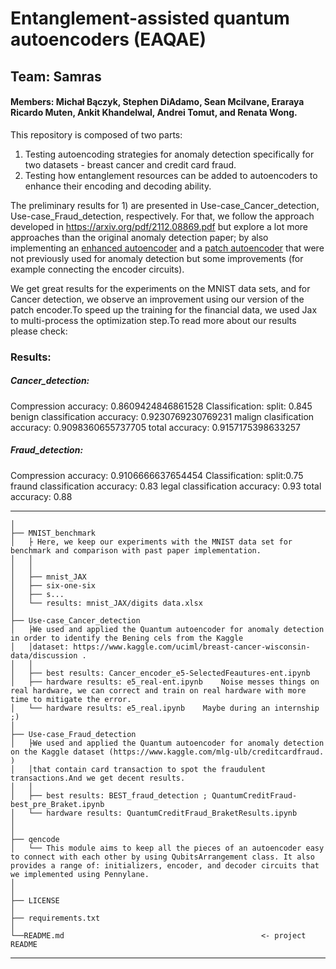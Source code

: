 # Entanglement-assisted quantum autoencoders (EAQAE)

## Team: Samras
#### Members:  Michał Bączyk, Stephen DiAdamo, Sean Mcilvane, Eraraya Ricardo Muten, Ankit Khandelwal, Andrei Tomut, and Renata Wong. 

This repository is composed of two parts: 

1) Testing autoencoding strategies for anomaly detection specifically for two datasets - breast cancer and credit card fraud.
2) Testing how entanglement resources can be added to autoencoders to enhance their encoding and decoding ability.


The preliminary results for 1) are presented in Use-case_Cancer_detection, Use-case_Fraud_detection, respectively. For that, we follow the approach developed in https://arxiv.org/pdf/2112.08869.pdf but explore a lot more approaches than the original anomaly detection paper; by also implementing an [enhanced autoencoder](https://arxiv.org/pdf/2010.06599.pdf) and a [patch autoencoder](https://arxiv.org/pdf/2112.12563.pdf) that were not previously used for anomaly detection but some improvements (for example connecting the encoder circuits).

We get great results for the experiments on the MNIST data sets, and for Cancer detection, we observe an improvement using our version of the patch encoder.To speed up the training for the financial data, we used Jax to multi-process the optimization step.To read more about our results please check: 

### Results:
##### Cancer_detection:
Compression accuracy: 0.8609424846861528
Classification:
    split: 0.845
    benign classification accuracy: 0.9230769230769231
    malign clasification accuracy: 0.9098360655737705
    total accuracy: 0.9157175398633257
 
##### Fraud_detection:
Compression accuracy: 0.9106666637654454
Classification:
    split:0.75
    fraund classification accuracy: 0.83
    legal classification accuracy: 0.93
    total accuracy: 0.88


    
------------

    │
    ├── MNIST_benchmark   
    │   ├ Here, we keep our experiments with the MNIST data set for benchmark and comparison with past paper implementation.
    │   │ 
    │   │
    │   ├── mnist_JAX
    │   ├── six-one-six   
    │   ├── s...
    │   └── results: mnist_JAX/digits data.xlsx   
    │
    ├── Use-case_Cancer_detection
    │   ├We used and applied the Quantum autoencoder for anomaly detection in order to identify the Bening cels from the Kaggle
    │   │dataset: https://www.kaggle.com/uciml/breast-cancer-wisconsin-data/discussion . 
    │   │
    │   ├── best results: Cancer_encoder_e5-SelectedFeautures-ent.ipynb
    │   ├── hardware results: e5_real-ent.ipynb    Noise messes things on real hardware, we can correct and train on real hardware with more time to mitigate the error.                      
    │   └── hardware results: e5_real.ipynb    Maybe during an internship ;)
    │
    ├── Use-case_Fraud_detection
    │   ├We used and applied the Quantum autoencoder for anomaly detection on the Kaggle dataset (https://www.kaggle.com/mlg-ulb/creditcardfraud. ) 
    │   │that contain card transaction to spot the fraudulent transactions.And we get decent results. 
    │   │
    │   ├── best results: BEST_fraud_detection ; QuantumCreditFraud-best_pre_Braket.ipynb
    │   └── hardware results: QuantumCreditFraud_BraketResults.ipynb                       
    │   
    │
    ├── qencode                                               
    │   └── This module aims to keep all the pieces of an autoencoder easy to connect with each other by using QubitsArrangement class. It also provides a range of: initializers, encoder, and decoder circuits that we implemented using Pennylane. 
    │
    │   
    ├── LICENSE
    │   
    ├── requirements.txt
    │   
    └──README.md                                            <- project README

    


--------

